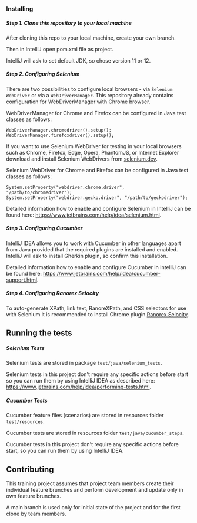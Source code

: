 

### Installing

##### Step 1. Clone this repository to your local machine

After cloning this repo to your local machine, create your own branch.

Then in IntelliJ open pom.xml file as project.

IntelliJ will ask to set default JDK, so chose version 11 or 12.


##### Step 2. Configuring Selenium

There are two possibilities to configure local browsers - via `Selenium WebDriver` or via a `WebDriverManager`. This repository already contains configuration for WebDriverManager with Chrome browser.

WebDriverManager for Chrome and Firefox can be configured in Java test classes as follows:
```
WebDriverManager.chromedriver().setup();
WebDriverManager.firefoxdriver().setup();
```

If you want to use Selenium WebDriver for testing in your local browsers such as Chrome, Firefox, Edge, Opera, PhantomJS, or Internet Explorer download and install Selenium WebDrivers from [selenium.dev](https://www.selenium.dev/downloads/).

Selenium WebDriver for Chrome and Firefox can be configured in Java test classes as follows:
```
System.setProperty("webdriver.chrome.driver", "/path/to/chromedriver");
System.setProperty("webdriver.gecko.driver", "/path/to/geckodriver");
``` 
Detailed information how to enable and configure Selenium in IntelliJ can be found here: https://www.jetbrains.com/help/idea/selenium.html.

##### Step 3. Configuring Cucumber

IntelliJ IDEA allows you to work with Cucumber in other languages apart from Java provided that the required plugins are installed and enabled. IntelliJ will ask to install Gherkin plugin, so confirm this installation.

Detailed information how to enable and configure Cucumber in IntelliJ can be found here: https://www.jetbrains.com/help/idea/cucumber-support.html.


##### Step 4. Configuring Ranorex Selocity

To auto-generate XPath, link text, RanoreXPath, and CSS selectors for use with Selenium it is recommended to install Chrome plugin [Ranorex Selocity](https://chrome.google.com/webstore/detail/ranorex-selocity/ocgghcnnjekfpbmafindjmijdpopafoe).



## Running the tests

##### Selenium Tests

Selenium tests are stored in package `test/java/selenium_tests`.

Selenium tests in this project don't require any specific actions before start so you can run them by using IntelliJ IDEA as described here: https://www.jetbrains.com/help/idea/performing-tests.html.

##### Cucumber Tests

Cucumber feature files (scenarios) are stored in resources folder `test/resources`.

Cucumber tests are stored in resources folder `test/java/cucumber_steps`.

Cucumber tests in this project don't require any specific actions before start, so you can run them by using IntelliJ IDEA.



## Contributing

This training project assumes that project team members create their individual feature brunches and perform development and update only in own feature brunches.

A main branch is used only for initial state of the project and for the first clone by team members.



